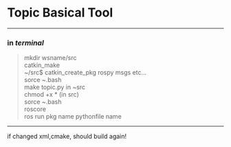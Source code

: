  # Topic Basical Tool
---------------------
### in ***terminal***
> mkdir wsname/src   
> catkin_make   
> ~/src$ catkin_create_pkg rospy msgs etc...   
> sorce ~.bash   
> make topic.py in ~src   
> chmod +x * (in src)  
> sorce ~.bash   
> roscore   
> ros run pkg name pythonfile name
   
-----------------------------------
if changed xml,cmake, should build again!
